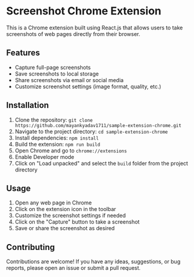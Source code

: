 # Screenshot Chrome Extension

This is a Chrome extension built using React.js that allows users to take screenshots of web pages directly from their browser.

## Features

- Capture full-page screenshots
- Save screenshots to local storage
- Share screenshots via email or social media
- Customize screenshot settings (image format, quality, etc.)

## Installation

1. Clone the repository: `git clone https://github.com/mayankyadav1711/sample-extension-chrome.git`
2. Navigate to the project directory: `cd sample-extension-chrome`
3. Install dependencies: `npm install`
4. Build the extension: `npm run build`
5. Open Chrome and go to `chrome://extensions`
6. Enable Developer mode
7. Click on "Load unpacked" and select the `build` folder from the project directory

## Usage

1. Open any web page in Chrome
2. Click on the extension icon in the toolbar
3. Customize the screenshot settings if needed
4. Click on the "Capture" button to take a screenshot
5. Save or share the screenshot as desired

## Contributing

Contributions are welcome! If you have any ideas, suggestions, or bug reports, please open an issue or submit a pull request.


